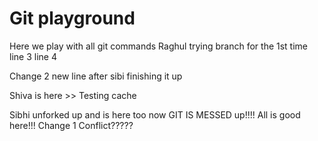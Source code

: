 # Git playground

Here we play with all git commands
Raghul trying branch for the 1st time
line 3
line 4

Change 2
new line after sibi finishing it up

Shiva is here >> Testing cache

Sibhi unforked up and is here too now
GIT IS MESSED up!!!! All is good here!!!
Change 1
Conflict?????
